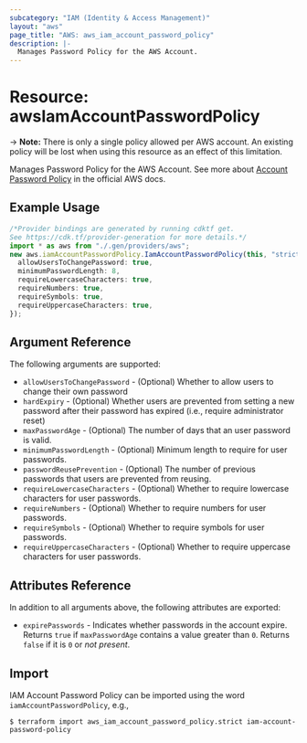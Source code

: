 ```yaml
---
subcategory: "IAM (Identity & Access Management)"
layout: "aws"
page_title: "AWS: aws_iam_account_password_policy"
description: |-
  Manages Password Policy for the AWS Account.
---
```


# Resource: awsIamAccountPasswordPolicy

\-> **Note:** There is only a single policy allowed per AWS account. An existing policy will be lost when using this resource as an effect of this limitation.

Manages Password Policy for the AWS Account.
See more about [Account Password Policy](http://docs.aws.amazon.com/IAM/latest/UserGuide/id_credentials_passwords_account-policy.html)
in the official AWS docs.

## Example Usage

```typescript
/*Provider bindings are generated by running cdktf get.
See https://cdk.tf/provider-generation for more details.*/
import * as aws from "./.gen/providers/aws";
new aws.iamAccountPasswordPolicy.IamAccountPasswordPolicy(this, "strict", {
  allowUsersToChangePassword: true,
  minimumPasswordLength: 8,
  requireLowercaseCharacters: true,
  requireNumbers: true,
  requireSymbols: true,
  requireUppercaseCharacters: true,
});

```

## Argument Reference

The following arguments are supported:

* `allowUsersToChangePassword` - (Optional) Whether to allow users to change their own password
* `hardExpiry` - (Optional) Whether users are prevented from setting a new password after their password has expired (i.e., require administrator reset)
* `maxPasswordAge` - (Optional) The number of days that an user password is valid.
* `minimumPasswordLength` - (Optional) Minimum length to require for user passwords.
* `passwordReusePrevention` - (Optional) The number of previous passwords that users are prevented from reusing.
* `requireLowercaseCharacters` - (Optional) Whether to require lowercase characters for user passwords.
* `requireNumbers` - (Optional) Whether to require numbers for user passwords.
* `requireSymbols` - (Optional) Whether to require symbols for user passwords.
* `requireUppercaseCharacters` - (Optional) Whether to require uppercase characters for user passwords.

## Attributes Reference

In addition to all arguments above, the following attributes are exported:

* `expirePasswords` - Indicates whether passwords in the account expire. Returns `true` if `maxPasswordAge` contains a value greater than `0`. Returns `false` if it is `0` or *not present*.

## Import

IAM Account Password Policy can be imported using the word `iamAccountPasswordPolicy`, e.g.,

```console
$ terraform import aws_iam_account_password_policy.strict iam-account-password-policy
```
